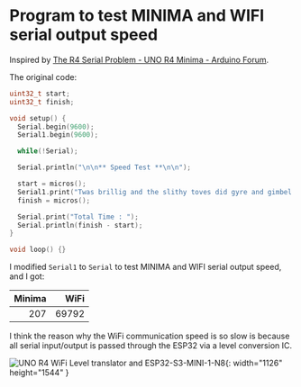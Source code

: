 # Program to test MINIMA and WIFI serial output speed

Inspired by [The R4 Serial Problem - UNO R4 Minima - Arduino Forum](https://forum.arduino.cc/t/the-r4-serial-problem/1255584/).

The original code:

```c++
uint32_t start;
uint32_t finish;

void setup() {
  Serial.begin(9600);
  Serial1.begin(9600);

  while(!Serial);

  Serial.println("\n\n** Speed Test **\n\n");

  start = micros();
  Serial1.print("Twas brillig and the slithy toves did gyre and gimbel in the wabe. ");
  finish = micros();

  Serial.print("Total Time : ");
  Serial.println(finish - start);
}

void loop() {}
```

I modified `Serial1` to `Serial` to test MINIMA and WIFI serial output speed, and I got:

| Minima | WiFi  |
| ------:| -----:|
| 207    | 69792 |

I think the reason why the WiFi communication speed is so slow is because all serial input/output is passed through the ESP32 via a level conversion IC.

![UNO R4 WiFi Level translator and ESP32-S3-MINI-1-N8](https://github.com/embedded-kiddie/Arduino-UNO-R4/assets/159898757/c963348e-575d-433a-8b19-c84ee077adee "UNO R4 WiFi Level translator and ESP32-S3-MINI-1-N8"){: width="1126" height="1544" }

